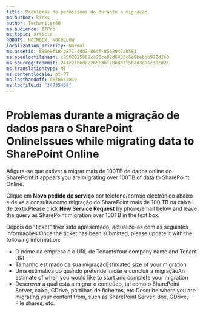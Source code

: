 ```yaml
---
title: Problemas de permissões do durante a migração
ms.author: kirks
author: Techwriter40
ms.audience: ITPro
ms.topic: article
ROBOTS: NOINDEX, NOFOLLOW
localization_priority: Normal
ms.assetid: 686e8f18-b871-4dd2-864f-8562947ab583
ms.openlocfilehash: c2502825962cc20ce92d6433c6e8bebbb978d3b0
ms.sourcegitcommit: 241e21b6da226563bf70bdb1f5bad3d91c38cd2c
ms.translationtype: MT
ms.contentlocale: pt-PT
ms.lasthandoff: 06/05/2019
ms.locfileid: "34735468"
---
```

# <a name="issues-while-migrating-data-to-sharepoint-online"></a><span data-ttu-id="01896-102">Problemas durante a migração de dados para o SharePoint Online</span><span class="sxs-lookup"><span data-stu-id="01896-102">Issues while migrating data to SharePoint Online</span></span>

<span data-ttu-id="01896-103">Afigura-se que estiver a migrar mais de 100TB de dados online do SharePoint.</span><span class="sxs-lookup"><span data-stu-id="01896-103">It appears you are migrating over 100TB of data to SharePoint Online.</span></span>

<span data-ttu-id="01896-104">Clique em **Novo pedido de serviço** por telefone/correio electrónico abaixo e deixe a consulta como migração do SharePoint mais de 100 TB na caixa de texto.</span><span class="sxs-lookup"><span data-stu-id="01896-104">Please click **New Service Request** by phone/email below and leave the query as SharePoint migration over 100TB in the text box.</span></span>

<span data-ttu-id="01896-105">Depois do "ticket" tiver sido apresentado, actualize-as com as seguintes informações:</span><span class="sxs-lookup"><span data-stu-id="01896-105">Once the ticket has been submitted, please update it with the following information:</span></span> 

- <span data-ttu-id="01896-106">O nome da empresa e o URL de Tenants</span><span class="sxs-lookup"><span data-stu-id="01896-106">Your company name and Tenant URL</span></span>
- <span data-ttu-id="01896-107">Tamanho estimado da sua migração</span><span class="sxs-lookup"><span data-stu-id="01896-107">Estimated size of your migration</span></span>
- <span data-ttu-id="01896-108">Uma estimativa do quando pretende iniciar e concluir a migração</span><span class="sxs-lookup"><span data-stu-id="01896-108">An estimate of when you would like to start and complete your migration</span></span>
- <span data-ttu-id="01896-109">Descrever a qual está a migrar o conteúdo, tal como o SharePoint Server, caixa, GDrive, partilhas de ficheiros, etc.</span><span class="sxs-lookup"><span data-stu-id="01896-109">Describe where you are migrating your content from, such as SharePoint Server, Box, GDrive, File shares, etc.</span></span>


  


